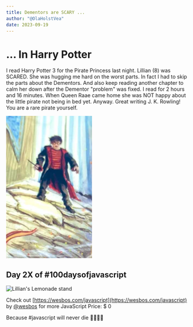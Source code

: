 ```yaml
---
title: Dementors are SCARY ...
author: "@OlaHolstVea"
date: 2023-09-19
---
```


# ... In Harry Potter
I read Harry Potter 3 for the Pirate Princess last night. Lillian (8) was SCARED. She was hugging me hard on the worst parts. In fact I had to skip the parts about the Dementors. And also keep reading another chapter to calm her down after the Dementor "problem" was fixed. I read for 2 hours and 16 minutes. When Queen Raae came home she was NOT happy about the little pirate not being in bed yet. Anyway. Great writing J. K. Rowling! You are a rare pirate yourself.

![HarryPotter](./HarryP-1.png)

## Day 2X of #100daysofjavascript

![Lillian's Lemonade stand](https://pbs.twimg.com/media/F5kO8k1WkAAF44c?format=webp&name=900x900)


Check out [https://wesbos.com/javascript](https://wesbos.com/javascript) by
[@wesbos](https://twitter.com/wesbos)
 for more JavaScript
Price: $ 0

Because #javascript will never die 💪🥳🏴‍☠️